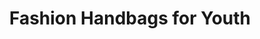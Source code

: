 ---
layout: project
title: "Fashion Handbags for Youth"
client: "Optari"
year: "2005"
sector: "Fashion accessories"
description: "Sol Tote Bag is a fun and functional fashion accessory designed for everyday use."
brief: "Optari asked us to create a tote bag inspired by the popular Crocs shoes, intended as a trendy fashion accessory for girls and young women."
solution: "The design is visually bold and attention-grabbing, as these bags are intended to make a strong fashion statement. The holes for charms allows for even more expressive and personalized statements of individualized style. The nature of the EVA material makes it brightly colored, durable, waterproof and easy to keep clean - an ideal bag to take wherever life takes you."
services:
 - "ideation"
 - "user-centered design"
 - "3D CAD modeling"
 - "color"
 - "material"
 - "finish selection (CMF)"
 - "design documentation (tech pack)"
quotes:
 - "'Croc Handbags Are A ‘Shoe’-In For 2019’s Weirdest Fashion Trend. - Joyscribe'"
 - "\"This season's must have fashion accessory...\""
link: "https://www.instagram.com/optari/"
main_image: "/assets/images/projects/optari__sol_tote/h_w_Optari.jpg"
images:
 - "/assets/images/projects/optari__sol_tote/p_w_Optari_01.jpg"
 - "/assets/images/projects/optari__sol_tote/p_w_Optari_02.jpg"
 - "/assets/images/projects/optari__sol_tote/p_w_Optari_03.jpg"

---